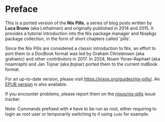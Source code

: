 # Preface

This is a ported version of the **Nix Pills**, a series of blog posts written by **Luca Bruno** (aka Lethalman) and originally published in 2014 and 2015.
It provides a tutorial introduction into the Nix package manager and Nixpkgs package collection, in the form of short chapters called 'pills'.

Since the Nix Pills are considered a classic introduction to Nix, an effort to port them to a DocBook format was led by Graham Christensen (aka grahamc) and other contributors in 2017.
In 2024, Noam Yorav-Raphael (aka noamraph) and Jan Tojnar (aka jtojnar) ported them to the current mdBook format.

For an up-to-date version, please visit <https://nixos.org/guides/nix-pills/>.
An [EPUB version](https://nixos.org/guides/nix-pills/nix-pills.epub) is also available.

If you encounter problems, please report them on the [nixos/nix-pills](https://github.com/NixOS/nix-pills/issues) issue tracker.

<div class="info">

Note: Commands prefixed with `#` have to be run as root, either requiring to login as root user or temporarily switching to it using `sudo` for example.

</div>
